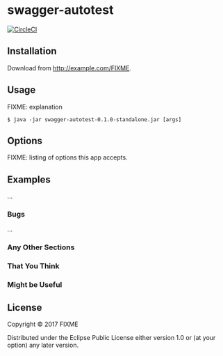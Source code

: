 # swagger-autotest

[![CircleCI](https://circleci.com/gh/n2o/swagger-autotest-clj.svg?style=shield)](https://circleci.com/gh/n2o/swagger-autotest-clj)

## Installation

Download from http://example.com/FIXME.

## Usage

FIXME: explanation

    $ java -jar swagger-autotest-0.1.0-standalone.jar [args]

## Options

FIXME: listing of options this app accepts.

## Examples

...

### Bugs

...

### Any Other Sections
### That You Think
### Might be Useful

## License

Copyright © 2017 FIXME

Distributed under the Eclipse Public License either version 1.0 or (at
your option) any later version.
